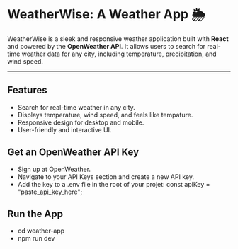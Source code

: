 # WeatherWise: A  Weather App 🌦️

WeatherWise is a sleek and responsive weather application built with **React** and powered by the **OpenWeather API**. It allows users to search for real-time weather data for any city, including temperature, precipitation, and wind speed.

---

## Features
- Search for real-time weather in any city.
- Displays temperature, wind speed, and feels like tempature.
- Responsive design for desktop and mobile.
- User-friendly and interactive UI.

## Get an OpenWeather API Key
- Sign up at OpenWeather.
- Navigate to your API Keys section and create a new API key.
- Add the key to a .env file in the root of your projet:
const apiKey = "paste_api_key_here";

## Run the App
- cd weather-app
- npm run dev

